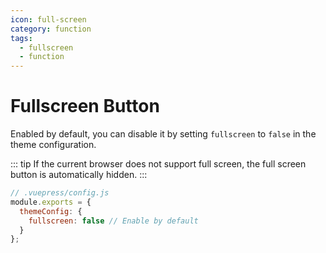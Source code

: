 ```yaml
---
icon: full-screen
category: function
tags:
  - fullscreen
  - function
---
```


# Fullscreen Button

Enabled by default, you can disable it by setting `fullscreen` to `false` in the theme configuration.

::: tip
If the current browser does not support full screen, the full screen button is automatically hidden.
:::

```js {4}
// .vuepress/config.js
module.exports = {
  themeConfig: {
    fullscreen: false // Enable by default
  }
};
```
